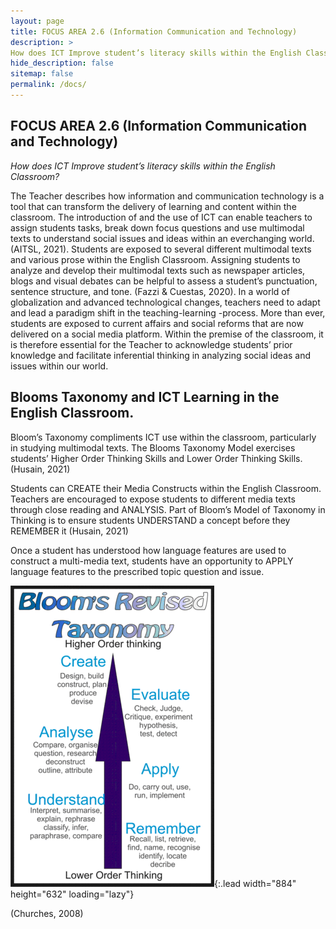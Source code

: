 ```yaml
---
layout: page
title: FOCUS AREA 2.6 (Information Communication and Technology)
description: >
How does ICT Improve student’s literacy skills within the English Classroom?
hide_description: false
sitemap: false
permalink: /docs/
---
```

## FOCUS AREA 2.6 (Information Communication and Technology)


<em> How does ICT Improve student’s literacy skills within the English Classroom?</em>


The Teacher describes how information and communication technology is a tool that can transform the delivery of learning and content within the classroom. The introduction of and the use of ICT can enable teachers to assign students tasks, break down focus questions and use multimodal texts to understand social issues and ideas within an everchanging world. (AITSL, 2021).
Students are exposed to several different multimodal texts and various prose within the English Classroom. Assigning students to analyze and develop their multimodal texts such as newspaper articles, blogs and visual debates can be helpful to assess a student’s punctuation, sentence structure, and tone. (Fazzi & Cuestas, 2020). In a world of globalization and advanced technological changes, teachers need to adapt and lead a paradigm shift in the teaching-learning -process. More than ever, students are exposed to current affairs and social reforms that are now delivered on a social media platform. Within the premise of the classroom, it is therefore essential for the Teacher to acknowledge students’ prior knowledge and facilitate inferential thinking in analyzing social ideas and issues within our world.



## Blooms Taxonomy and ICT Learning in the English Classroom.

Bloom’s Taxonomy compliments ICT use within the classroom, particularly in studying multimodal texts. The Blooms Taxonomy Model exercises students’ Higher Order Thinking Skills and Lower Order Thinking Skills. (Husain, 2021)
 
Students can CREATE their Media Constructs within the English Classroom. Teachers are encouraged to expose students to different media texts through close reading and ANALYSIS. Part of Bloom’s Model of Taxonomy in Thinking is to ensure students UNDERSTAND a concept before they REMEMBER it (Husain, 2021)
 
Once a student has understood how language features are used to construct a multi-media text, students have an opportunity to APPLY language features to the prescribed topic question and issue.



![Image2](\assets\img\2.6_image.png){:.lead width="884" height="632" loading="lazy"}


(Churches, 2008)